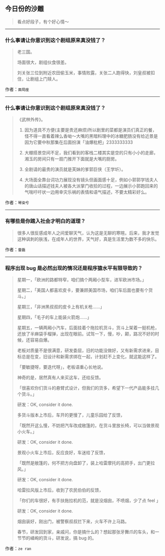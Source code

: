 ## 今日份的沙雕

> 看点好段子，有个好心情～


 
---

### 什么事请让你意识到这个剧组原来真没钱了？

> 老三国。
> 
> 场面很大，剧组伙食很差。
> 
> 刘关张三位到附近农田偷玉米，事情败露，关张二人跑得快，刘皇叔被扣住，让剧组上门赎人。


作者：`面局座`

---

### 什么事请让你意识到这个剧组原来真没钱了？

> 《武林外传》。
> 
> 1. 因为道具不方便(主要是贵还麻烦)所以剧里的菜都是演员们真正的餐，怪不得一直看着辣么香呦～大嘴的黑暗料理中的冰糖肥肠没有给近景是因为它要中秋那集在后面扮演「油爆枇杷」2333333333
> 
> 2. 大棚搭景空间不足，我们看到的客栈二楼其实是空的只有小小的走廊，湘玉的房间只有一扇门推开下面就是大嘴的厨房。
> 
> 3. 全剧请的最贵的演员就是芙妹的爹郭巨侠（王学圻）。
> 
> 4. 大场面全靠台词功力展现没有镜头但画面感十足，例如小郭郭学钱夫人的唐山话描述钱夫人被各大派掌门收拾的过程，一边展示小郭跑回来的气喘吁吁状一边用幸灾乐祸的表情和语气描述，不要太精彩好么。


作者：`琴染兮`

---

### 有哪些是你踏入社会才明白的道理？

> 很多人很反感成年人之间爱聊天气，认为这是无聊的寒暄。后来，我才发觉这种讽刺的肤浅，在成年人的世界，天气好，真是生活里为数不多的快乐。


作者：`雷磊`

---

### 程序出现 bug 是必然出现的情况还是程序猿水平有限导致的？

> 星期一，「欧洲的路都特窄，咱们搞个两厢小型车，进军欧洲市场。」
> 
> 星期二，「美国人都喜欢皮卡，要兼顾美国市场，咱们车后面也要有个货斗。」
> 
> 星期三，「非洲黑叔叔的皮卡上有机关枪……」
> 
> 星期四，「毛子的车上能装火箭炮……」
> 
> 星期五，一辆两厢小汽车，后面挂着个拖拉机货斗，货斗上架着一挺机枪，还放了半麻袋手榴弹，出现在眼前。试驾一下，慢，吵，颠，路况不好的时候，还容易自爆。
> 
> 老板对质量不是很满意，研发委屈，旧的功能没做好，又有新需求进来，目标总是在变，旧设计和新需求绑在一起，计划赶不上变化，就这能这样了。
> 
> 「要敏捷呀，要迭代呀」，老板语重心长地说。
> 
> 神奇的是，居然真有人来买这车，还给反馈。
> 
> 「很喜欢你们货斗的悬臂式设计，但我们的货多，希望下一代产品能多挂几个货斗。」
> 
> 研发：OK, consider it done.
> 
> 多货斗版本上市后，车开的更慢了，儿童乐园给了反馈，
> 
> 「既然开这么慢，不妨把汽车改成敞篷的，在货斗里放长椅，可以当做景观小火车。」
> 
> 研发：OK, consider it done.
> 
> 景观小火车上市后，反应良好，车迷给了反馈，
> 
> 「既然是敞篷的，何不把方向盘卸了，装上哈雷摩托的高把手，出门更拉风。」
> 
> 研发：OK, consider it done.
> 
> 哈雷拉风版上市后，收到了农民伯伯的反馈，
> 
> 「你们的车很好，有手扶拖拉机的范，就是没烟囱，不喷烟，少了点 feel 」
> 
> 研发：OK, consider it done.
> 
> 烟囱装好，刚出门，被警察叔叔拦下来，火车不许上马路。
> 
> 春节，研发回到家，亲戚问，你是搞什么的？想起那张牙舞爪的车头，和一节节的嶙峋的货斗，研发说，搞 bug 的。


作者：`ze ran`